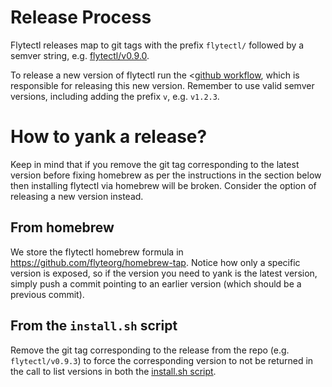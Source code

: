# Release Process

Flytectl releases map to git tags with the prefix `flytectl/` followed by a semver string, e.g. [flytectl/v0.9.0](https://github.com/flyteorg/flyte/releases/tag/flytectl%2Fv0.9.0).

To release a new version of flytectl run the <[github workflow](https://github.com/flyteorg/flyte/blob/master/.github/workflows/flytectl-release.yml), which is responsible for releasing this new version. Remember to use valid semver versions, including adding the prefix `v`, e.g. `v1.2.3`.

# How to yank a release?

Keep in mind that if you remove the git tag corresponding to the latest version before fixing homebrew as per the instructions in the section below then installing flytectl via homebrew will be broken. Consider the option of releasing a new version instead.

## From homebrew

We store the flytectl homebrew formula in https://github.com/flyteorg/homebrew-tap. Notice how only a specific version is exposed, so if the version you need to yank is the latest version, simply push a commit pointing to an earlier version (which should be a previous commit). 

## From the `install.sh` script
Remove the git tag corresponding to the release from the repo (e.g. `flytectl/v0.9.3`) to force the corresponding version to not be returned in the call to list versions in both the [install.sh script](https://github.com/flyteorg/flyte/blob/master/flytectl/install.sh).


